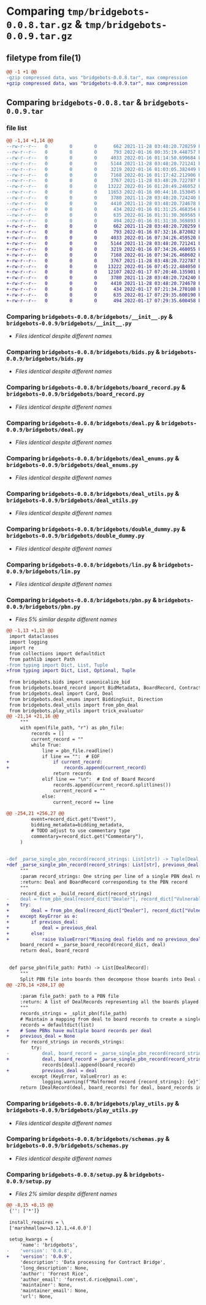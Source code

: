 # Comparing `tmp/bridgebots-0.0.8.tar.gz` & `tmp/bridgebots-0.0.9.tar.gz`

## filetype from file(1)

```diff
@@ -1 +1 @@
-gzip compressed data, was "bridgebots-0.0.8.tar", max compression
+gzip compressed data, was "bridgebots-0.0.9.tar", max compression
```

## Comparing `bridgebots-0.0.8.tar` & `bridgebots-0.0.9.tar`

### file list

```diff
@@ -1,14 +1,14 @@
--rw-r--r--   0        0        0      662 2021-11-28 03:48:20.720259 bridgebots-0.0.8/bridgebots/__init__.py
--rw-r--r--   0        0        0      793 2022-01-16 00:35:19.448757 bridgebots-0.0.8/bridgebots/bids.py
--rw-r--r--   0        0        0     4033 2022-01-16 01:14:50.699684 bridgebots-0.0.8/bridgebots/board_record.py
--rw-r--r--   0        0        0     5144 2021-11-28 03:48:20.721241 bridgebots-0.0.8/bridgebots/deal.py
--rw-r--r--   0        0        0     3219 2022-01-16 01:03:05.382449 bridgebots-0.0.8/bridgebots/deal_enums.py
--rw-r--r--   0        0        0     7168 2022-01-16 01:17:42.212906 bridgebots-0.0.8/bridgebots/deal_utils.py
--rw-r--r--   0        0        0     3767 2021-11-28 03:48:20.722787 bridgebots-0.0.8/bridgebots/double_dummy.py
--rw-r--r--   0        0        0    13222 2022-01-16 01:20:49.246052 bridgebots-0.0.8/bridgebots/lin.py
--rw-r--r--   0        0        0    11653 2022-01-16 00:44:10.153045 bridgebots-0.0.8/bridgebots/pbn.py
--rw-r--r--   0        0        0     3780 2021-11-28 03:48:20.724240 bridgebots-0.0.8/bridgebots/play_utils.py
--rw-r--r--   0        0        0     4410 2021-11-28 03:48:20.724678 bridgebots-0.0.8/bridgebots/schemas.py
--rw-r--r--   0        0        0      434 2022-01-16 01:31:25.468354 bridgebots-0.0.8/pyproject.toml
--rw-r--r--   0        0        0      635 2022-01-16 01:31:30.369565 bridgebots-0.0.8/setup.py
--rw-r--r--   0        0        0      494 2022-01-16 01:31:30.369893 bridgebots-0.0.8/PKG-INFO
+-rw-r--r--   0        0        0      662 2021-11-28 03:48:20.720259 bridgebots-0.0.9/bridgebots/__init__.py
+-rw-r--r--   0        0        0      793 2022-01-16 07:32:16.872082 bridgebots-0.0.9/bridgebots/bids.py
+-rw-r--r--   0        0        0     4033 2022-01-16 07:34:26.459520 bridgebots-0.0.9/bridgebots/board_record.py
+-rw-r--r--   0        0        0     5144 2021-11-28 03:48:20.721241 bridgebots-0.0.9/bridgebots/deal.py
+-rw-r--r--   0        0        0     3219 2022-01-16 07:34:26.460055 bridgebots-0.0.9/bridgebots/deal_enums.py
+-rw-r--r--   0        0        0     7168 2022-01-16 07:34:26.460602 bridgebots-0.0.9/bridgebots/deal_utils.py
+-rw-r--r--   0        0        0     3767 2021-11-28 03:48:20.722787 bridgebots-0.0.9/bridgebots/double_dummy.py
+-rw-r--r--   0        0        0    13222 2022-01-16 07:45:22.484050 bridgebots-0.0.9/bridgebots/lin.py
+-rw-r--r--   0        0        0    12107 2022-01-17 07:20:40.135901 bridgebots-0.0.9/bridgebots/pbn.py
+-rw-r--r--   0        0        0     3780 2021-11-28 03:48:20.724240 bridgebots-0.0.9/bridgebots/play_utils.py
+-rw-r--r--   0        0        0     4410 2021-11-28 03:48:20.724678 bridgebots-0.0.9/bridgebots/schemas.py
+-rw-r--r--   0        0        0      434 2022-01-17 07:21:34.270108 bridgebots-0.0.9/pyproject.toml
+-rw-r--r--   0        0        0      635 2022-01-17 07:29:35.600190 bridgebots-0.0.9/setup.py
+-rw-r--r--   0        0        0      494 2022-01-17 07:29:35.600458 bridgebots-0.0.9/PKG-INFO
```

### Comparing `bridgebots-0.0.8/bridgebots/__init__.py` & `bridgebots-0.0.9/bridgebots/__init__.py`

 * *Files identical despite different names*

### Comparing `bridgebots-0.0.8/bridgebots/bids.py` & `bridgebots-0.0.9/bridgebots/bids.py`

 * *Files identical despite different names*

### Comparing `bridgebots-0.0.8/bridgebots/board_record.py` & `bridgebots-0.0.9/bridgebots/board_record.py`

 * *Files identical despite different names*

### Comparing `bridgebots-0.0.8/bridgebots/deal.py` & `bridgebots-0.0.9/bridgebots/deal.py`

 * *Files identical despite different names*

### Comparing `bridgebots-0.0.8/bridgebots/deal_enums.py` & `bridgebots-0.0.9/bridgebots/deal_enums.py`

 * *Files identical despite different names*

### Comparing `bridgebots-0.0.8/bridgebots/deal_utils.py` & `bridgebots-0.0.9/bridgebots/deal_utils.py`

 * *Files identical despite different names*

### Comparing `bridgebots-0.0.8/bridgebots/double_dummy.py` & `bridgebots-0.0.9/bridgebots/double_dummy.py`

 * *Files identical despite different names*

### Comparing `bridgebots-0.0.8/bridgebots/lin.py` & `bridgebots-0.0.9/bridgebots/lin.py`

 * *Files identical despite different names*

### Comparing `bridgebots-0.0.8/bridgebots/pbn.py` & `bridgebots-0.0.9/bridgebots/pbn.py`

 * *Files 5% similar despite different names*

```diff
@@ -1,13 +1,13 @@
 import dataclasses
 import logging
 import re
 from collections import defaultdict
 from pathlib import Path
-from typing import Dict, List, Tuple
+from typing import Dict, List, Optional, Tuple
 
 from bridgebots.bids import canonicalize_bid
 from bridgebots.board_record import BidMetadata, BoardRecord, Contract, DealRecord
 from bridgebots.deal import Card, Deal
 from bridgebots.deal_enums import BiddingSuit, Direction
 from bridgebots.deal_utils import from_pbn_deal
 from bridgebots.play_utils import trick_evaluator
@@ -21,14 +21,16 @@
     """
     with open(file_path, "r") as pbn_file:
         records = []
         current_record = ""
         while True:
             line = pbn_file.readline()
             if line == "":  # EOF
+                if current_record:
+                    records.append(current_record)
                 return records
             elif line == "\n":  # End of Board Record
                 records.append(current_record.splitlines())
                 current_record = ""
             else:
                 current_record += line
 
@@ -254,21 +256,27 @@
         event=record_dict.get("Event"),
         bidding_metadata=bidding_metadata,
         # TODO adjust to use commentary type
         commentary=record_dict.get("Commentary"),
     )
 
 
-def _parse_single_pbn_record(record_strings: List[str]) -> Tuple[Deal, BoardRecord]:
+def _parse_single_pbn_record(record_strings: List[str], previous_deal: Optional[Deal]) -> Tuple[Deal, BoardRecord]:
     """
     :param record_strings: One string per line of a single PBN deal record
     :return: Deal and BoardRecord corresponding to the PBN record
     """
     record_dict = _build_record_dict(record_strings)
-    deal = from_pbn_deal(record_dict["Dealer"], record_dict["Vulnerable"], record_dict["Deal"])
+    try:
+        deal = from_pbn_deal(record_dict["Dealer"], record_dict["Vulnerable"], record_dict["Deal"])
+    except KeyError as e:
+        if previous_deal:
+            deal = previous_deal
+        else:
+            raise ValueError("Missing deal fields and no previous_deal provided") from e
     board_record = _parse_board_record(record_dict, deal)
     return deal, board_record
 
 
 def parse_pbn(file_path: Path) -> List[DealRecord]:
     """
     Split PBN file into boards then decompose those boards into Deal and BoardRecord objects. Only supports PBN v1.0
@@ -276,14 +284,17 @@
 
     :param file_path: path to a PBN file
     :return: A list of DealRecords representing all the boards played
     """
     records_strings = _split_pbn(file_path)
     # Maintain a mapping from deal to board records to create a single deal record per deal
     records = defaultdict(list)
+    # Some PBNs have multiple board records per deal
+    previous_deal = None
     for record_strings in records_strings:
         try:
-            deal, board_record = _parse_single_pbn_record(record_strings)
+            deal, board_record = _parse_single_pbn_record(record_strings, previous_deal)
             records[deal].append(board_record)
+            previous_deal = deal
         except (KeyError, ValueError) as e:
             logging.warning(f"Malformed record {record_strings}: {e}")
     return [DealRecord(deal, board_records) for deal, board_records in records.items()]
```

### Comparing `bridgebots-0.0.8/bridgebots/play_utils.py` & `bridgebots-0.0.9/bridgebots/play_utils.py`

 * *Files identical despite different names*

### Comparing `bridgebots-0.0.8/bridgebots/schemas.py` & `bridgebots-0.0.9/bridgebots/schemas.py`

 * *Files identical despite different names*

### Comparing `bridgebots-0.0.8/setup.py` & `bridgebots-0.0.9/setup.py`

 * *Files 2% similar despite different names*

```diff
@@ -8,15 +8,15 @@
 {'': ['*']}
 
 install_requires = \
 ['marshmallow>=3.12.1,<4.0.0']
 
 setup_kwargs = {
     'name': 'bridgebots',
-    'version': '0.0.8',
+    'version': '0.0.9',
     'description': 'Data processing for Contract Bridge',
     'long_description': None,
     'author': 'Forrest Rice',
     'author_email': 'forrest.d.rice@gmail.com',
     'maintainer': None,
     'maintainer_email': None,
     'url': None,
```

